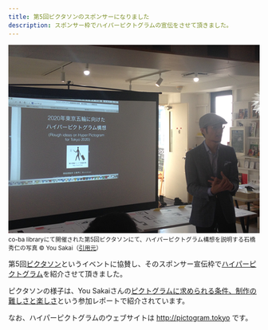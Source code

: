 ```yaml
---
title: 第5回ピクタソンのスポンサーになりました
description: スポンサー枠でハイパーピクトグラムの宣伝をさせて頂きました。
---
```


![](/images/activity/2014-09-21-pictathon-5th/event-pictogram-pictathon-03.png)  
<small>co-ba libraryにて開催された第5回ピクタソンにて、ハイパーピクトグラム構想を説明する石橋秀仁の写真 © You Sakai（[引用元](http://webcre8.jp/meet/event-pictogram-pictathon.html)）</small>

第5回[ピクタソン](http://pictathon.org/)というイベントに協賛し、そのスポンサー宣伝枠で[ハイパーピクトグラム](http://tourinfo.jp/articles/pictogram/)を紹介させて頂きました。

ピクタソンの様子は、You Sakaiさんの[ピクトグラムに求められる条件、制作の難しさと楽しさ](http://webcre8.jp/meet/event-pictogram-pictathon.html)という参加レポートで紹介されています。

なお、ハイパーピクトグラムのウェブサイトは <http://pictogram.tokyo> です。
